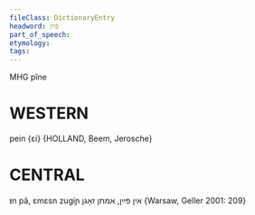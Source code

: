 ```yaml
---
fileClass: DictionaryEntry
headword: פּײַן
part_of_speech: 
etymology: 
tags: 
---
```

MHG pîne

WESTERN
========

pein {ɛi}  {HOLLAND, Beem, Jerosche}

CENTRAL
========

ᵻn pã, ɛmɛsn zugiɲ אין פּײַן, אמתן זאָגן {Warsaw, Geller 2001: 209}